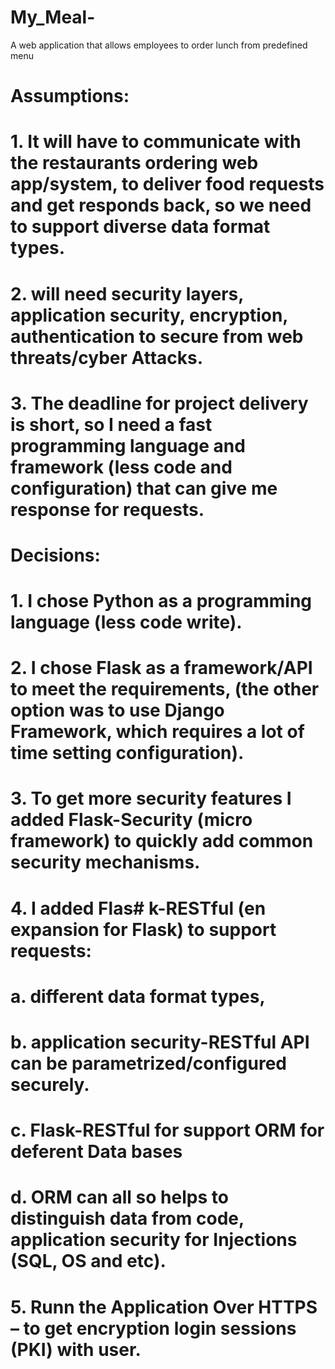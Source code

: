 # My_Meal-
A web application that allows employees to order lunch from predefined menu
 #    Assumptions:
#    1.	It will have to communicate with the restaurants ordering web app/system, to deliver food requests and get responds back, so we        need to support diverse data format types.
#    2.	will need security layers, application security, encryption, authentication to secure from web threats/cyber Attacks.
#    3.	The deadline for project delivery is short, so I need a fast programming language and framework (less code and configuration)          that can give me response for requests.
#     Decisions:
#    1.	I chose Python as a programming language (less code write).
#    2.	I chose Flask as a framework/API to meet the requirements, (the other option was to use Django Framework, which requires a lot of time setting configuration). 
#    3.	 To get more security features I added Flask-Security (micro framework) to quickly add common security mechanisms. 
#    4.	I added Flas#  k-RESTful (en expansion for Flask) to support requests: 
#       a.	different data format types, 
#       b.	application security-RESTful API can be parametrized/configured securely.
#       c.	Flask-RESTful for support ORM for deferent Data bases
#       d.	ORM can all so helps to distinguish data from code, application security for Injections (SQL, OS and etc).
#    5.	Runn the Application Over HTTPS – to get encryption login sessions (PKI) with user.

